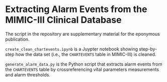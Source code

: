 # Extracting Alarm Events from the MIMIC-III Clinical Database

The script in the repository are supplementary material for the eponymous publication.

`create_clean_chartevents.ipynb` is a Juypter notebook showing step-by-step how the data set (i.e., the `CHARTEVENTS` table in MIMIC-III) is cleaned.

`generate_alarm_data.py` is the Python script that extracts alarm events from the `CHARTEVENTS` table by crossreferencing vital parameters measurements and alarm thresholds.
